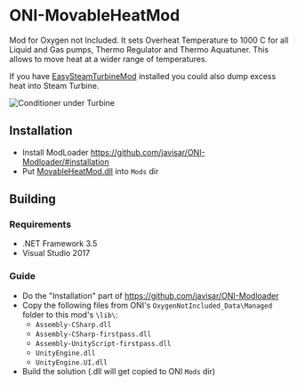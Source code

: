 # ONI-MovableHeatMod
Mod for Oxygen not Included.
It sets Overheat Temperature to 1000 C for all Liquid and Gas pumps, Thermo Regulator and Thermo Aquatuner.
This allows to move heat at a wider range of temperatures.

If you have [EasySteamTurbineMod](https://github.com/nicktime/ONI-EasySteamTurbineMod) installed
you could also dump excess heat into Steam Turbine.

![Conditioner under Turbine](https://github.com/nicktime/ONI-MovableHeatMod/raw/master/doc/conditioner_under_turbine.png "Conditioner under Turbine")

Installation
------------
* Install ModLoader https://github.com/javisar/ONI-Modloader/#installation
* Put [MovableHeatMod.dll](https://github.com/nicktime/ONI-MovableHeatMod/releases/latest) into `Mods` dir


Building
--------
### Requirements
* .NET Framework 3.5
* Visual Studio 2017

### Guide
* Do the "Installation" part of https://github.com/javisar/ONI-Modloader
* Copy the following files from ONI's `OxygenNotIncluded_Data\Managed` folder to this mod's `\lib\`:
   * `Assembly-CSharp.dll`
   * `Assembly-CSharp-firstpass.dll`
   * `Assembly-UnityScript-firstpass.dll`
   * `UnityEngine.dll`
   * `UnityEngine.UI.dll`
* Build the solution (.dll will get copied to ONI `Mods` dir)
